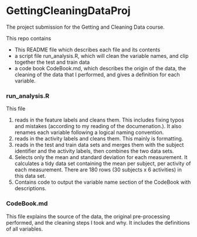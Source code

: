 # GettingCleaningDataProj
The project submission for the Getting and Cleaning Data course. 

This repo contains
* This README file which describes each file and its contents
* a script file run_analysis.R, which will clean the variable names, and clip together the test and train data
* a code book CodeBook.md, which describes the origin of the data, the cleaning of the data that I performed, and gives a definition for each variable. 

### run_analysis.R

This file 
1. reads in the feature labels and cleans them. This includes fixing typos and mistakes (according to my
reading of the documenation.). It also renames each variable following a logical naming convention.
2. reads in the activity labels and cleans them. This mainly is formatting.
3. reads in the test and train data sets and merges them with the subject identifier and the activity labels, then combines the two data sets.
4. Selects only the mean and standard deviation for each measurement. It calculates a tidy data set containing the mean per subject, per activity of each measurement. There are 180 rows (30 subjects x 6 activities) in 
this data set.
5. Contains code to output the variable name section of the CodeBook with descriptions.

### CodeBook.md

This file explains the source of the data, the original pre-processing performed, and the cleaning steps I took and why. 
It includes the definitions of all variables. 
